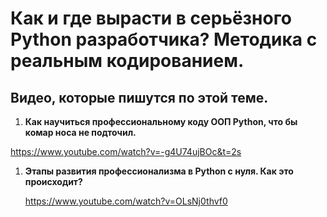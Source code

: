 # Как и где вырасти в серьёзного Python разработчика? Методика с реальным кодированием.

## Видео, которые пишутся по этой теме.

1. **Как научиться профессиональному коду ООП Python, что бы комар носа не подточил.**
   

https://www.youtube.com/watch?v=-g4U74ujBOc&t=2s

1. **Этапы развития профессионализма в Python с нуля. Как это происходит?**
   
   https://www.youtube.com/watch?v=OLsNj0thvf0
